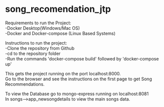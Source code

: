 # song_recomendation_jtp
Requirements to run the Project:  
  -Docker Desktop(Windows/Mac OS)  
  -Docker and Docker-compose (Linux Based Systems)  
  
Instructions to run the project:  
  -Clone the repository from Github  
  -cd to the repository folder  
  -Run the commands 'docker-compose build' followed by 'docker-compose up'  
  
This gets the project running on the port localhost:8000.   
Go to the browser and see the instructions on the first page to get Song Recommendations.     
  
To view the Database go to mongo-express running on localhost:8081  
In songs-->app_newsongdetails to view the main songs data.  

